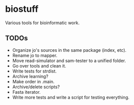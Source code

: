 biostuff
========

Various tools for bioinformatic work.

TODOs
-----

* Organize jo's sources in the same package (index, etc).
* Rename jo to mapper.
* Move read-simulator and sam-tester to a unified folder.
* Go over tools and clean it.
* Write tests for strdist.
* Archive learning?
* Make order in .main.
* Archive/delete scripts?
* Fasta iterator.
* Write more tests and write a script for testing everything.

